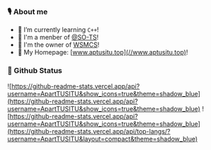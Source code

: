 <!--
**ApartTUSITU/ApartTUSITU** is a ✨ _special_ ✨ repository because its `README.md` (this file) appears on your GitHub profile.

Here are some ideas to get you started:

- 🔭 I’m currently working on ...
- 🌱 I’m currently learning ...
- 👯 I’m looking to collaborate on ...
- 🤔 I’m looking for help with ...
- 💬 Ask me about ...
- 📫 How to reach me: ...
- 😄 Pronouns: ...
- ⚡ Fun fact: ...
-->

### 🎙️ About me
- 🌱 I’m currently learning `C++`!
- 👯 I'm a menber of [@SO-TS](//github.com/SO-TS)!
- 🔭 I'm the owner of [WSMCS](//www.wsmcs.top)!
- 💬 My Homepage: [www.aptusitu.top](//www.aptusitu.top)!

### 📖 Github Status
![https://github-readme-stats.vercel.app/api?username=ApartTUSITU&show_icons=true&theme=shadow_blue](https://github-readme-stats.vercel.app/api?username=ApartTUSITU&show_icons=true&theme=shadow_blue)
![https://github-readme-stats.vercel.app/api?username=ApartTUSITU&show_icons=true&theme=shadow_blue](https://github-readme-stats.vercel.app/api/top-langs/?username=ApartTUSITU&layout=compact&theme=shadow_blue)
